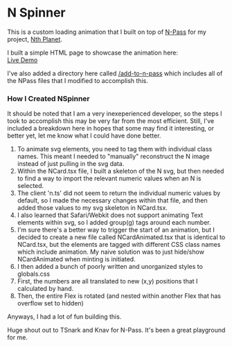 # N Spinner

This is a custom loading animation that I built on top of [N-Pass](https://github.com/TSnark/n-pass) for my project, [Nth Planet](https://nthpla.net). 

I built a simple HTML page to showcase the animation here:  
[Live Demo](https://nthplanet.github.io/n-spinner/)

I've also added a directory here called [/add-to-n-pass](add-to-n-pass) which includes all of the NPass files that I modified to accomplish this.

### How I Created NSpinner
It should be noted that I am a very inexeperienced developer, so the steps I took to accomplish this may be very far from the most efficient. Still, I've included a breakdown here in hopes that some may find it interesting, or better yet, let me know what I could have done better.

1. To animate svg elements, you need to tag them with individual class names. This meant I needed to "manually" reconstruct the N image instead of just pulling in the svg data.
  1. Within the NCard.tsx file, I built a skeleton of the N svg, but then needed to find a way to import the relevant numeric values when an N is selected.
  1. The client 'n.ts' did not seem to return the individual numeric values by default, so I made the necessary changes within that file, and then added those values to my svg skeleton in NCard.tsx.
  1. I also learned that Safari/Webkit does not support animating Text elements within svg, so I added group(g) tags around each number.
1. I'm sure there's a better way to trigger the start of an animation, but I decided to create a new file called NCardAnimated.tsx that is identical to NCard.tsx, but the elements are tagged with different CSS class names which include animation. My naive solution was to just hide/show NCardAnimated when minting is initiated.
1. I then added a bunch of poorly written and unorganized styles to globals.css
  1. First, the numbers are all translated to new (x,y) positions that I calculated by hand.
  1. Then, the entire Flex is rotated (and nested within another Flex that has overflow set to hidden)

Anyways, I had a lot of fun building this. 

Huge shout out to TSnark and Knav for N-Pass. It's been a great playground for me.

